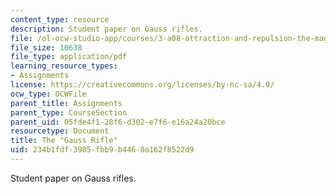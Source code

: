 ```yaml
---
content_type: resource
description: Student paper on Gauss rifles.
file: /ol-ocw-studio-app/courses/3-a08-attraction-and-repulsion-the-magic-of-magnets-fall-2005/234b1fdf3985fbb9b4460a162f8522d9_gauss_rifle.pdf
file_size: 10638
file_type: application/pdf
learning_resource_types:
- Assignments
license: https://creativecommons.org/licenses/by-nc-sa/4.0/
ocw_type: OCWFile
parent_title: Assignments
parent_type: CourseSection
parent_uid: 05fde4f1-28f6-d302-e7f6-e16a24a20bce
resourcetype: Document
title: The "Gauss Rifle"
uid: 234b1fdf-3985-fbb9-b446-0a162f8522d9
---
```

Student paper on Gauss rifles.